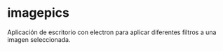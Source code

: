 # imagepics
Aplicación de escritorio con electron para aplicar diferentes filtros a una imagen seleccionada.
